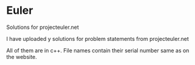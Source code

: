 # Euler
Solutions for projecteuler.net

I have uploaded y solutions for problem statements from projecteuler.net

All of them are in c++.
File names contain their serial number same as on the website.
